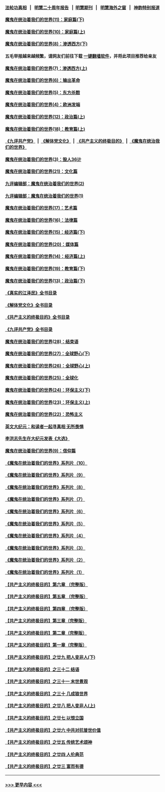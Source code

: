 #### [法轮功真相](https://github.com/gfw-breaker/truth/blob/master/README.md?t=0) &nbsp;&nbsp;|&nbsp;&nbsp; [明慧二十周年报告](https://github.com/gfw-breaker/mh-reports/blob/master/README.md?t=0) &nbsp;&nbsp;|&nbsp;&nbsp;[明慧期刊](https://github.com/gfw-breaker/mh-qikan) &nbsp;&nbsp;|&nbsp;&nbsp; [明慧海外之窗](https://github.com/gfw-breaker/mh-news/blob/master/README.md?t=0) &nbsp;&nbsp;|&nbsp;&nbsp; [神韵特别报道](https://github.com/gfw-breaker/mh-news/blob/master/shenyun.md?t=0)
#### [魔鬼在统治着我们的世界(11)：家庭篇(下)](../pages/nsc422/n10440961.md?t=12180301) 
#### [魔鬼在统治着我们的世界(10)：家庭篇(上)](../pages/nsc422/n10435448.md?t=12180301) 
#### [魔鬼在统治着我们的世界(8)：渗透西方(下)](../pages/nsc422/n10429603.md?t=12180301) 
#### 五毛举报越来越频繁，请网友们前往下载 [一键翻墙软件](https://github.com/gfw-breaker/ssr-accounts)，并将此项目推荐给亲友
#### [魔鬼在统治着我们的世界(7)：渗透西方(上)](../pages/nsc422/n10426013.md?t=12180301) 
#### [魔鬼在统治着我们的世界(6)：输出革命](../pages/nsc422/n10421536.md?t=12180301) 
#### [魔鬼在统治着我们的世界(5)：东方杀戮](../pages/nsc422/n10417707.md?t=12180301) 
#### [魔鬼在统治着我们的世界(4)：欧洲发端](../pages/nsc422/n10414890.md?t=12180301) 
#### [魔鬼在统治着我们的世界(12)：政治篇(上)](../pages/nsc422/n10444576.md?t=12180301) 
#### [魔鬼在统治着我们的世界(18)：教育篇(上)](../pages/nsc422/n10526970.md?t=12180301) 
#### [《九评共产党》](https://github.com/begood0513/9ping.md/blob/master/README.md) &nbsp;|&nbsp; [《解体党文化》](../../../../jtdwh.md/blob/master/README.md)  &nbsp;|&nbsp; [《共产主义的终极目的》](../../../../gczydzjmd.md/blob/master/README.md) &nbsp;|&nbsp; [《魔鬼在统治我们的世界》](../../../../mgztzwmdsj.md/blob/master/README.md) 
#### [魔鬼在统治着我们的世界(3)：毁人36计](../pages/nsc422/n10411583.md?t=12180301) 
#### [魔鬼在统治着我们的世界(21)：文化篇](../pages/nsc422/n10597706.md?t=12180301) 
#### [九评编辑部：魔鬼在统治着我们的世界(2)](../pages/nsc422/n10410036.md?t=12180301) 
#### [九评编辑部：魔鬼在统治着我们的世界(1)](../pages/nsc422/n10406825.md?t=12180301) 
#### [魔鬼在统治着我们的世界(17)：艺术篇](../pages/nsc422/n10499093.md?t=12180301) 
#### [魔鬼在统治着我们的世界(16)：法律篇](../pages/nsc422/n10485969.md?t=12180301) 
#### [魔鬼在统治着我们的世界(15)：经济篇(下)](../pages/nsc422/n10469975.md?t=12180301) 
#### [魔鬼在统治着我们的世界(20)：媒体篇](../pages/nsc422/n10586579.md?t=12180301) 
#### [魔鬼在统治着我们的世界(14)：经济篇(上)](../pages/nsc422/n10457370.md?t=12180301) 
#### [魔鬼在统治着我们的世界(19)：教育篇(下)](../pages/nsc422/n10564808.md?t=12180301) 
#### [魔鬼在统治着我们的世界(13)：政治篇(下)](../pages/nsc422/n10448270.md?t=12180301) 
#### [《真实的江泽民》全书目录](../pages/nsc422/n13721399.md?t=12180301) 
#### [《解体党文化》全书目录](../pages/nsc422/n13721157.md?t=12180301) 
#### [《共产主义的终极目的》全书目录](../pages/nsc422/n13721048.md?t=12180301) 
#### [《九评共产党》全书目录](../pages/nsc422/n13708085.md?t=12180301) 
#### [魔鬼在统治着我们的世界(28)：结束语](../pages/nsc422/n10936246.md?t=12180301) 
#### [魔鬼在统治着我们的世界(27)：全球野心(下)](../pages/nsc422/n10928319.md?t=12180301) 
#### [魔鬼在统治着我们的世界(26)：全球野心(上)](../pages/nsc422/n10900318.md?t=12180301) 
#### [魔鬼在统治着我们的世界(25)：全球化](../pages/nsc422/n10788205.md?t=12180301) 
#### [魔鬼在统治着我们的世界(24)：环保主义(下)](../pages/nsc422/n10695307.md?t=12180301) 
#### [魔鬼在统治着我们的世界(23)：环保主义(上)](../pages/nsc422/n10688613.md?t=12180301) 
#### [魔鬼在统治着我们的世界(22)：恐怖主义](../pages/nsc422/n10614727.md?t=12180301) 
#### [英文大纪元：和读者一起寻真相 无所畏惧](../pages/nsc422/n12542027.md?t=12180301) 
#### [李洪志先生在大纪元发表《大选》](../pages/nsc422/n12534746.md?t=12180301) 
#### [魔鬼在统治着我们的世界(9)：信仰篇](../pages/nsc422/n10432159.md?t=12180301) 
#### [《魔鬼在统治着我们的世界》系列片（10）](../pages/nsc422/n12292670.md?t=12180301) 
#### [《魔鬼在统治着我们的世界》系列片（9）](../pages/nsc422/n12290859.md?t=12180301) 
#### [《魔鬼在统治着我们的世界》系列片（8）](../pages/nsc422/n12287445.md?t=12180301) 
#### [《魔鬼在统治着我们的世界》系列片（7）](../pages/nsc422/n12283425.md?t=12180301) 
#### [《魔鬼在统治着我们的世界》系列片（6）](../pages/nsc422/n12282314.md?t=12180301) 
#### [《魔鬼在统治着我们的世界》系列片（5）](../pages/nsc422/n12281419.md?t=12180301) 
#### [《魔鬼在统治着我们的世界》系列片（4）](../pages/nsc422/n12274024.md?t=12180301) 
#### [《魔鬼在统治着我们的世界》系列片（3）](../pages/nsc422/n12271322.md?t=12180301) 
#### [《魔鬼在统治着我们的世界》系列片（2）](../pages/nsc422/n12269049.md?t=12180301) 
#### [《魔鬼在统治着我们的世界》系列片（1）](../pages/nsc422/n12267575.md?t=12180301) 
#### [【共产主义的终极目的】第六章 （完整版）](../pages/nsc422/n11428913.md?t=12180301) 
#### [【共产主义的终极目的】第五章 （完整版）](../pages/nsc422/n11428912.md?t=12180301) 
#### [【共产主义的终极目的】第四章 （完整版）](../pages/nsc422/n11428907.md?t=12180301) 
#### [【共产主义的终极目的】第三章（完整版）](../pages/nsc422/n11428848.md?t=12180301) 
#### [【共产主义的终极目的】第二章（完整版）](../pages/nsc422/n11428831.md?t=12180301) 
#### [【共产主义的终极目的】第一章（完整版）](../pages/nsc422/n11417651.md?t=12180301) 
#### [【共产主义的终极目的】之廿九 把人变非人(下)](../pages/nsc422/n11344140.md?t=12180301) 
#### [【共产主义的终极目的】之三十二 结语](../pages/nsc422/n11360535.md?t=12180301) 
#### [【共产主义的终极目的】之三十一 末世景观](../pages/nsc422/n11351129.md?t=12180301) 
#### [【共产主义的终极目的】之三十 几成狼世界](../pages/nsc422/n11348280.md?t=12180301) 
#### [【共产主义的终极目的】之廿八 把人变非人(上)](../pages/nsc422/n11340492.md?t=12180301) 
#### [【共产主义的终极目的】之廿七 以恨立国](../pages/nsc422/n11336944.md?t=12180301) 
#### [【共产主义的终极目的】之廿六 中共对抗普世价值](../pages/nsc422/n11324785.md?t=12180301) 
#### [【共产主义的终极目的】之廿五 传统艺术颂神](../pages/nsc422/n11296396.md?t=12180301) 
#### [【共产主义的终极目的】之廿四 人伦典范](../pages/nsc422/n11296397.md?t=12180301) 
#### [【共产主义的终极目的】之廿三 富而有德](../pages/nsc422/n11283598.md?t=12180301) 

----
#### [ >>> 更早内容 <<< ](../indexes/nsc422-earlier.md)
